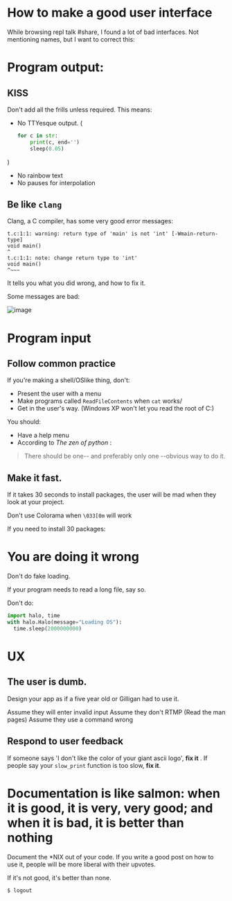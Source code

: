 # How to make a good user interface

While browsing repl talk #share, I found a lot of bad interfaces. Not mentioning names, but I want to correct this:

# Program output:

## KISS 
Don't add all the frills unless required.
This means:
- No TTYesque output. (
    ```python
    for c in str:
        print(c, end='')
        sleep(0.05)
    ```
)
- No rainbow text
- No pauses for interpolation

## Be like `clang`

Clang, a C compiler, has some very good error messages:
```
t.c:1:1: warning: return type of 'main' is not 'int' [-Wmain-return-type]
void main()
^
t.c:1:1: note: change return type to 'int'
void main()
^~~~
```

It tells you what you did wrong, and how to fix it.

Some messages are bad:

![image](https://storage.googleapis.com/replit/images/1591653808685_e0e40c184d7015eaf30e9ea5b01e2885.png)


# Program input

## Follow common practice

If you're making a shell/OSlike thing, don't:

- Present the user with a menu
- Make programs called `ReadFileContents` when `cat` works/
- Get in the user's way. (Windows XP won't let you read the root of C:)

You should:
- Have a help menu
- According to *The zen of python* :
> There should be one-- and preferably only one --obvious way to do it.

## Make it fast.
If it takes 30 seconds to install packages, the user will be mad when they look at your project.

Don't use Colorama when `\033[0m` will work

If you need to install 30 packages:
# You are doing it wrong

Don't do fake loading.

If your program needs to read a long file, say so.

Don't do:
```python
import halo, time
with halo.Halo(message="Loading OS"):
  time.sleep(2000000000)
```
# UX

## The user is dumb.

Design your app as if a five year old or Gilligan had to use it.

Assume they will enter invalid input
Assume they don't RTMP (Read the man pages)
Assume they use a command wrong

## Respond to user feedback
If someone says 'I don't like the color of your giant ascii logo', **fix it** .
If people say your `slow_print` function is too slow, **fix it**.



# Documentation is like salmon: when it is good, it is very, very good; and when it is bad, it is better than nothing

Document the *NIX out of your code. If you write a good post on how to use it, people will be more liberal with their upvotes.

If it's not good, it's better than none.    

`$ logout`
